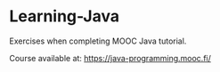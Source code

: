 # Learning-Java
Exercises when completing MOOC Java tutorial.

Course available at: https://java-programming.mooc.fi/
